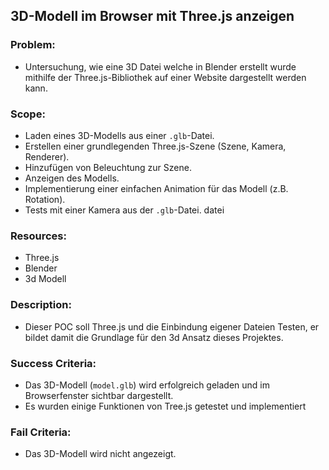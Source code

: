 ## 3D-Modell im Browser mit Three.js anzeigen

### Problem:
   * Untersuchung, wie eine 3D Datei welche in Blender erstellt wurde mithilfe der Three.js-Bibliothek auf einer Website dargestellt werden kann.

### Scope:
   * Laden eines 3D-Modells aus einer `.glb`-Datei.
   * Erstellen einer grundlegenden Three.js-Szene (Szene, Kamera, Renderer).
   * Hinzufügen von Beleuchtung zur Szene.
   * Anzeigen des Modells.
   * Implementierung einer einfachen Animation für das Modell (z.B. Rotation).
   * Tests mit einer Kamera aus der `.glb`-Datei. datei 

### Resources:
   * Three.js
   * Blender
   * 3d Modell

### Description:
   * Dieser POC soll Three.js und die Einbindung eigener Dateien Testen, er bildet damit die Grundlage für den 3d Ansatz dieses Projektes.

### Success Criteria:
   * Das 3D-Modell (`model.glb`) wird erfolgreich geladen und im Browserfenster sichtbar dargestellt.
   * Es wurden einige Funktionen von Tree.js getestet und implementiert

### Fail Criteria:
   * Das 3D-Modell wird nicht angezeigt.